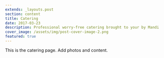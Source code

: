 ```yaml
---
extends: _layouts.post
section: content
title: Catering
date: 2017-03-23
description: Professional worry-free catering brought to your by Mandi Lee
cover_image: /assets/img/post-cover-image-2.png
featured: true
---
```


This is the catering page. Add photos and content.
